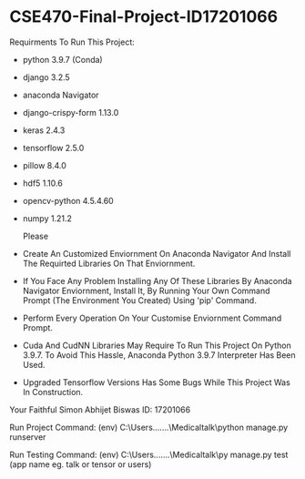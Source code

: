 # CSE470-Final-Project-ID17201066
Requirments To Run This Project:

- python 3.9.7 (Conda)
- django 3.2.5
- anaconda Navigator
- django-crispy-form 1.13.0
- keras 2.4.3
- tensorflow 2.5.0
- pillow 8.4.0
- hdf5 1.10.6
- opencv-python 4.5.4.60
- numpy 1.21.2

  Please
- Create An Customized Enviornment On Anaconda Navigator And Install The Requirted Libraries On That Enviornment. 
- If You Face Any Problem Installing Any Of These Libraries By Anaconda Navigator Enviornment, Install It, By Running Your Own Command Prompt (The Environment You Created) Using 'pip' Command.
- Perform Every Operation On Your Customise Enviornment Command Prompt.
- Cuda And CudNN Libraries May Require To Run This Project On Python 3.9.7. To Avoid This Hassle, Anaconda Python 3.9.7 Interpreter Has Been Used.
- Upgraded Tensorflow Versions Has Some Bugs While This Project Was In Construction.

Your Faithful
Simon Abhijet Biswas
ID: 17201066

Run Project Command:
(env) C:\Users\.......\Medicaltalk\python manage.py runserver

Run Testing Command:
(env) C:\Users\.......\Medicaltalk\py manage.py test (app name eg. talk or tensor or users)

